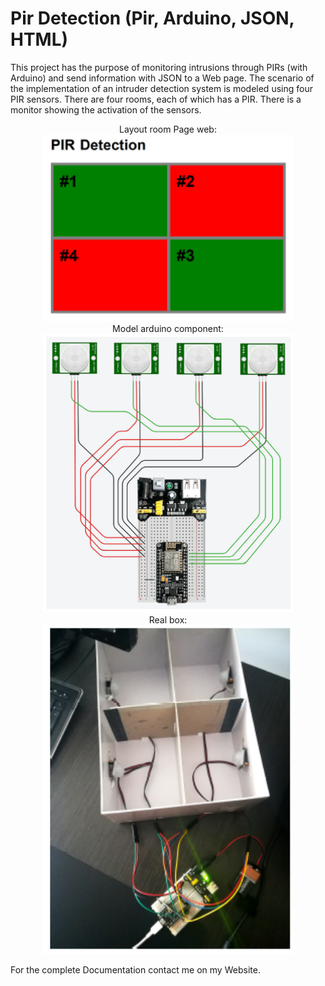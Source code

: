 # Pir Detection (Pir, Arduino, JSON, HTML)
This project has the purpose of monitoring intrusions through PIRs (with Arduino) and send information with JSON to a Web page.
The scenario of the implementation of an intruder detection system is modeled using four PIR sensors. There are four rooms, each of which has a PIR. There is a monitor showing the activation of the sensors.

<div align="center">
  Layout room Page web: <br>   
    <img src="/screen/1.png" width="400px"</img> <br>
    Model arduino component:<br>
    <img src="/screen/2.png" width="400px"</img>  <br>
    Real box:<br>
    <img src="/screen/3.png" width="400px"</img>   <br>
</div>

For the complete Documentation contact me on my Website.

